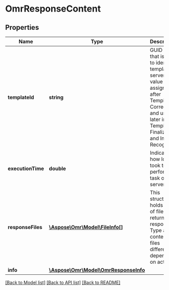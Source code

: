 # OmrResponseContent

## Properties
Name | Type | Description | Notes
------------ | ------------- | ------------- | -------------
**templateId** | **string** | GUID string that is used to identify template on server This value is assigned after Template Correction and used later in Template Finalization and Image Recognition | [optional] 
**executionTime** | **double** | Indicates how long it took to perform task on server. | 
**responseFiles** | [**\Aspose\Omr\Model\FileInfo[]**](FileInfo.md) | This structure holds array of files returned in response Type and content of files differes depending on action | [optional] 
**info** | [**\Aspose\Omr\Model\OmrResponseInfo**](OmrResponseInfo.md) |  | [optional] 

[[Back to Model list]](../../README.md#documentation-for-models) [[Back to API list]](../../README.md#documentation-for-api-endpoints) [[Back to README]](../../README.md)


